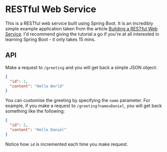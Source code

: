 # RESTful Web Service

This is a RESTful web service built using Spring Boot. It is an incredibly simple example application taken from the
article [Building a RESTful Web Service](https://spring.io/guides/gs/rest-service/). I'd recommend giving the tutorial a go if you're at all interested in learning Spring Boot - it only takes 15 mins.

## API
Make a request to `/greeting` and you will get back a simple JSON object:
```json
{
  "id": 1,
  "content": "Hello World"
}
```

You can customise the greeting by specifying the `name` parameter. For example, if you make a request to `/greeting?name=Daniel`, you will get back something like the following:
```json
{
  "id": 2,
  "content": "Hello Daniel"
}
```

Notice how `id` is incremented each time you make request.